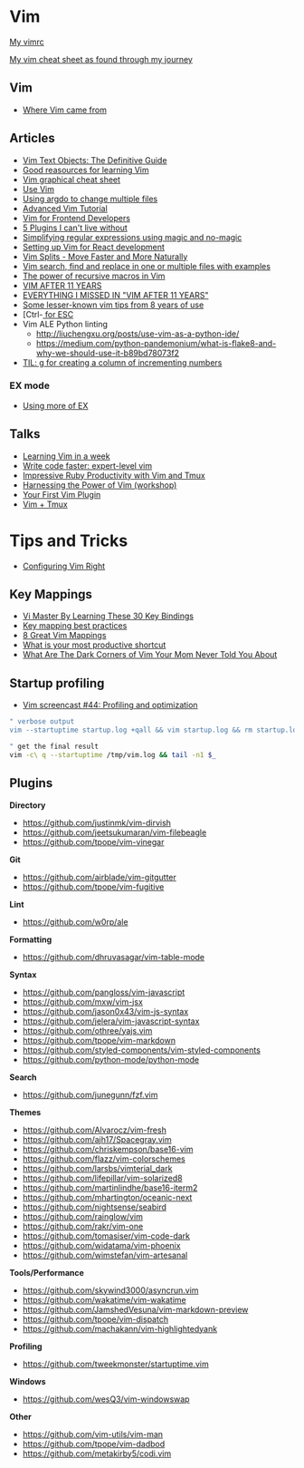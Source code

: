 # Vim

[My vimrc](https://github.com/billyxs/.vim/blob/master/vimrc)

[My vim cheat sheet as found through my journey](https://github.com/billyxs/notes.md/blob/master/vim/CHEAT_SHEET.md)

## Vim
- [Where Vim came from](https://twobithistory.org/2018/08/05/where-vim-came-from.html) 

## Articles

- [Vim Text Objects: The Definitive Guide](https://blog.carbonfive.com/2011/10/17/vim-text-objects-the-definitive-guide/)
- [Good reasources for learning Vim](https://www.quora.com/What-are-some-good-resources-for-learning-Vim)
- [Vim graphical cheat sheet](http://www.viemu.com/vi-vim-cheat-sheet.gif)
- [Use Vim](https://antjanus.com/blog/thoughts-and-opinions/use-vim/)
- [Using argdo to change multiple files](http://vimcasts.org/episodes/using-argdo-to-change-multiple-files/)
- [Advanced Vim Tutorial](http://tebrik.kampanya.org.tr/Linux/Books/advanced_vim_tutorial.pdf)
- [Vim for Frontend Developers](https://speakerdeck.com/csswizardry/vim-for-front-end-developers)
- [5 Plugins I can't live without](https://hackernoon.com/5-vim-plugins-i-cant-live-without-for-javascript-development-f7e98f98e8d5)
- [Simplifying regular expressions using magic and no-magic](http://vim.wikia.com/wiki/Simplifying_regular_expressions_using_magic_and_no-magic)
- [Setting up Vim for React development](https://drivy.engineering/setting-up-vim-for-react/)
- [Vim Splits - Move Faster and More Naturally](https://robots.thoughtbot.com/vim-splits-move-faster-and-more-naturally)
- [Vim search, find and replace in one or multiple files with examples](http://web-techno.net/vim-search/)
- [The power of recursive macros in Vim](https://jovicailic.org/2018/06/recursive-macros-in-vim/)
- [VIM AFTER 11 YEARS](https://statico.github.io/vim.html)
- [EVERYTHING I MISSED IN "VIM AFTER 11 YEARS"](https://statico.github.io/vim2.html)
- [Some lesser-known vim tips from 8 years of use](https://tomjwatson.com/blog/vim-tips/)
- [Ctrl-[ for ESC](https://www.reddit.com/r/vim/comments/94ao9t/mrw_i_discovered_you_can_use_ctrl_instead_of_esc/)
- Vim ALE Python linting
  - http://liuchengxu.org/posts/use-vim-as-a-python-ide/
  - https://medium.com/python-pandemonium/what-is-flake8-and-why-we-should-use-it-b89bd78073f2
- [TIL: g<C-a> for creating a column of incrementing numbers](https://www.reddit.com/r/vim/comments/a1lvb1/til_gca_for_creating_a_column_of_incrementing/)

### EX mode
- [Using more of EX](https://sanctum.geek.nz/arabesque/using-more-of-ex/) 


## Talks

- [Learning Vim in a week](https://www.youtube.com/watch?v=_NUO4JEtkDw)
- [Write code faster: expert-level vim](http://youtu.be/SkdrYWhh-8s)
- [Impressive Ruby Productivity with Vim and Tmux](http://youtu.be/9jzWDr24UHQ)
- [Harnessing the Power of Vim (workshop)](https://teamtreehouse.com/library/harnessing-the-power-of-vim)
- [Your First Vim Plugin](https://youtu.be/lwD8G1P52Sk)
- [Vim + Tmux](https://youtu.be/5r6yzFEXajQ)

# Tips and Tricks

- [Configuring Vim Right](http://items.sjbach.com/319/configuring-vim-right)


## Key Mappings

- [Vi Master By Learning These 30 Key Bindings](https://www.howtogeek.com/115051/become-a-vi-master-by-learning-these-30-key-bindings/)
- [Key mapping best practices](https://vi.stackexchange.com/questions/6916/key-mapping-best-practices)
- [8 Great Vim Mappings](https://hashrocket.com/blog/posts/8-great-vim-mappings)
- [What is your most productive shortcut](https://stackoverflow.com/questions/1218390/what-is-your-most-productive-shortcut-with-vim)
- [What Are The Dark Corners of Vim Your Mom Never Told You About](https://stackoverflow.com/questions/726894/what-are-the-dark-corners-of-vim-your-mom-never-told-you-about)


## Startup profiling

- [Vim screencast #44: Profiling and optimization](https://www.youtube.com/watch?v=wQ9uB8I0cCg)

```bash
" verbose output
vim --startuptime startup.log +qall && vim startup.log && rm startup.log

" get the final result
vim -c\ q --startuptime /tmp/vim.log && tail -n1 $_
```

## Plugins

**Directory**

- https://github.com/justinmk/vim-dirvish
- https://github.com/jeetsukumaran/vim-filebeagle
- https://github.com/tpope/vim-vinegar


**Git**

- https://github.com/airblade/vim-gitgutter
- https://github.com/tpope/vim-fugitive


**Lint**

- https://github.com/w0rp/ale

**Formatting**

- https://github.com/dhruvasagar/vim-table-mode


**Syntax**

- https://github.com/pangloss/vim-javascript
- https://github.com/mxw/vim-jsx
- https://github.com/jason0x43/vim-js-syntax
- https://github.com/jelera/vim-javascript-syntax
- https://github.com/othree/yajs.vim
- https://github.com/tpope/vim-markdown
- https://github.com/styled-components/vim-styled-components
- https://github.com/python-mode/python-mode


**Search**

- https://github.com/junegunn/fzf.vim


**Themes**

- https://github.com/Alvarocz/vim-fresh
- https://github.com/ajh17/Spacegray.vim
- https://github.com/chriskempson/base16-vim
- https://github.com/flazz/vim-colorschemes
- https://github.com/larsbs/vimterial_dark
- https://github.com/lifepillar/vim-solarized8
- https://github.com/martinlindhe/base16-iterm2
- https://github.com/mhartington/oceanic-next
- https://github.com/nightsense/seabird
- https://github.com/rainglow/vim
- https://github.com/rakr/vim-one
- https://github.com/tomasiser/vim-code-dark
- https://github.com/widatama/vim-phoenix
- https://github.com/wimstefan/vim-artesanal


**Tools/Performance**

- https://github.com/skywind3000/asyncrun.vim
- https://github.com/wakatime/vim-wakatime
- https://github.com/JamshedVesuna/vim-markdown-preview
- https://github.com/tpope/vim-dispatch
- https://github.com/machakann/vim-highlightedyank


**Profiling**

- https://github.com/tweekmonster/startuptime.vim


**Windows**

- https://github.com/wesQ3/vim-windowswap

**Other**

- https://github.com/vim-utils/vim-man
- https://github.com/tpope/vim-dadbod
- https://github.com/metakirby5/codi.vim
